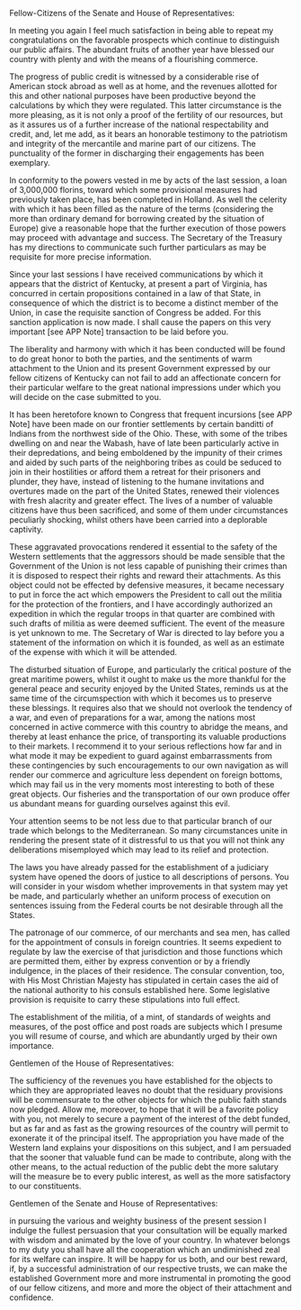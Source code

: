 Fellow-Citizens of the Senate and House of Representatives:

In meeting you again I feel much satisfaction in being able to repeat my congratulations on the favorable prospects which continue to distinguish our public affairs. The abundant fruits of another year have blessed our country with plenty and with the means of a flourishing commerce.

The progress of public credit is witnessed by a considerable rise of American stock abroad as well as at home, and the revenues allotted for this and other national purposes have been productive beyond the calculations by which they were regulated. This latter circumstance is the more pleasing, as it is not only a proof of the fertility of our resources, but as it assures us of a further increase of the national respectability and credit, and, let me add, as it bears an honorable testimony to the patriotism and integrity of the mercantile and marine part of our citizens. The punctuality of the former in discharging their engagements has been exemplary.

In conformity to the powers vested in me by acts of the last session, a loan of 3,000,000 florins, toward which some provisional measures had previously taken place, has been completed in Holland. As well the celerity with which it has been filled as the nature of the terms (considering the more than ordinary demand for borrowing created by the situation of Europe) give a reasonable hope that the further execution of those powers may proceed with advantage and success. The Secretary of the Treasury has my directions to communicate such further particulars as may be requisite for more precise information.

Since your last sessions I have received communications by which it appears that the district of Kentucky, at present a part of Virginia, has concurred in certain propositions contained in a law of that State, in consequence of which the district is to become a distinct member of the Union, in case the requisite sanction of Congress be added. For this sanction application is now made. I shall cause the papers on this very important [see APP Note] transaction to be laid before you.

The liberality and harmony with which it has been conducted will be found to do great honor to both the parties, and the sentiments of warm attachment to the Union and its present Government expressed by our fellow citizens of Kentucky can not fail to add an affectionate concern for their particular welfare to the great national impressions under which you will decide on the case submitted to you.

It has been heretofore known to Congress that frequent incursions [see APP Note] have been made on our frontier settlements by certain banditti of Indians from the northwest side of the Ohio. These, with some of the tribes dwelling on and near the Wabash, have of late been particularly active in their depredations, and being emboldened by the impunity of their crimes and aided by such parts of the neighboring tribes as could be seduced to join in their hostilities or afford them a retreat for their prisoners and plunder, they have, instead of listening to the humane invitations and overtures made on the part of the United States, renewed their violences with fresh alacrity and greater effect. The lives of a number of valuable citizens have thus been sacrificed, and some of them under circumstances peculiarly shocking, whilst others have been carried into a deplorable captivity.

These aggravated provocations rendered it essential to the safety of the Western settlements that the aggressors should be made sensible that the Government of the Union is not less capable of punishing their crimes than it is disposed to respect their rights and reward their attachments. As this object could not be effected by defensive measures, it became necessary to put in force the act which empowers the President to call out the militia for the protection of the frontiers, and I have accordingly authorized an expedition in which the regular troops in that quarter are combined with such drafts of militia as were deemed sufficient. The event of the measure is yet unknown to me. The Secretary of War is directed to lay before you a statement of the information on which it is founded, as well as an estimate of the expense with which it will be attended.

The disturbed situation of Europe, and particularly the critical posture of the great maritime powers, whilst it ought to make us the more thankful for the general peace and security enjoyed by the United States, reminds us at the same time of the circumspection with which it becomes us to preserve these blessings. It requires also that we should not overlook the tendency of a war, and even of preparations for a war, among the nations most concerned in active commerce with this country to abridge the means, and thereby at least enhance the price, of transporting its valuable productions to their markets. I recommend it to your serious reflections how far and in what mode it may be expedient to guard against embarrassments from these contingencies by such encouragements to our own navigation as will render our commerce and agriculture less dependent on foreign bottoms, which may fail us in the very moments most interesting to both of these great objects. Our fisheries and the transportation of our own produce offer us abundant means for guarding ourselves against this evil.

Your attention seems to be not less due to that particular branch of our trade which belongs to the Mediterranean. So many circumstances unite in rendering the present state of it distressful to us that you will not think any deliberations misemployed which may lead to its relief and protection.

The laws you have already passed for the establishment of a judiciary system have opened the doors of justice to all descriptions of persons. You will consider in your wisdom whether improvements in that system may yet be made, and particularly whether an uniform process of execution on sentences issuing from the Federal courts be not desirable through all the States.

The patronage of our commerce, of our merchants and sea men, has called for the appointment of consuls in foreign countries. It seems expedient to regulate by law the exercise of that jurisdiction and those functions which are permitted them, either by express convention or by a friendly indulgence, in the places of their residence. The consular convention, too, with His Most Christian Majesty has stipulated in certain cases the aid of the national authority to his consuls established here. Some legislative provision is requisite to carry these stipulations into full effect.

The establishment of the militia, of a mint, of standards of weights and measures, of the post office and post roads are subjects which I presume you will resume of course, and which are abundantly urged by their own importance.

Gentlemen of the House of Representatives:

The sufficiency of the revenues you have established for the objects to which they are appropriated leaves no doubt that the residuary provisions will be commensurate to the other objects for which the public faith stands now pledged. Allow me, moreover, to hope that it will be a favorite policy with you, not merely to secure a payment of the interest of the debt funded, but as far and as fast as the growing resources of the country will permit to exonerate it of the principal itself. The appropriation you have made of the Western land explains your dispositions on this subject, and I am persuaded that the sooner that valuable fund can be made to contribute, along with the other means, to the actual reduction of the public debt the more salutary will the measure be to every public interest, as well as the more satisfactory to our constituents.

Gentlemen of the Senate and House of Representatives:

in pursuing the various and weighty business of the present session I indulge the fullest persuasion that your consultation will be equally marked with wisdom and animated by the love of your country. In whatever belongs to my duty you shall have all the cooperation which an undiminished zeal for its welfare can inspire. It will be happy for us both, and our best reward, if, by a successful administration of our respective trusts, we can make the established Government more and more instrumental in promoting the good of our fellow citizens, and more and more the object of their attachment and confidence.
